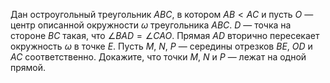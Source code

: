 Дан остроугольный треугольник $ABC$, в котором $AB  <  AC$ и пусть $O$ — центр описанной окружности $\omega$  треугольника $ABC$. $D$ — точка на стороне $BC$ такая, что $\angle BAD = \angle CAO$. Прямая $AD$ вторично пересекает окружность $\omega$ в точке $E$. Пусть $M$, $N$, $P$ — середины  отрезков $BE$, $OD$ и $AC$ соответственно. Докажите, что точки $M$, $N$ и $P$ — лежат на одной прямой.